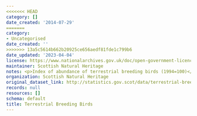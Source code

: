```yaml
---
<<<<<<< HEAD
category: []
date_created: '2014-07-29'
=======
category:
- Uncategorised
date_created: ''
>>>>>>> 13a5c5614b662b20925ce656aedf81fde1c799b6
date_updated: '2023-04-04'
license: https://www.nationalarchives.gov.uk/doc/open-government-licence/version/3/
maintainer: Scottish Natural Heritage
notes: <p>Index of abundance of terrestrial breeding birds (1994=100)</p>
organization: Scottish Natural Heritage
original_dataset_link: http://statistics.gov.scot/data/terrestrial-breeding-birds
records: null
resources: []
schema: default
title: Terrestrial Breeding Birds
---
```

